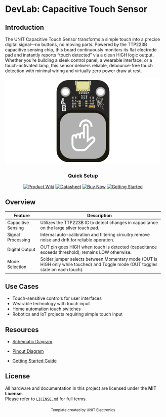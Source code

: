 
# DevLab: Capacitive Touch Sensor

## Introduction

<!-- FILL HERE -->
The UNIT Capacitive Touch Sensor transforms a simple touch into a precise digital signal—no buttons, no moving parts. Powered by the TTP223B capacitive sensing chip, this board continuously monitors its flat electrode pad and instantly reports “touch detected” via a clean HIGH logic output. Whether you’re building a sleek control panel, a wearable interface, or a touch-activated lamp, this sensor delivers reliable, debounce-free touch detection with minimal wiring and virtually zero power draw at rest.

<div align="center">
  <img src="hardware/resources/unit_top_V_0_0_1_ue0099_Sensor_Touch.png" width="500px" alt="Development Board">
  <p><em></em></p>
</div>


<div align="center">

### Quick Setup


[<img src="https://img.shields.io/badge/Product%20Wiki-blue?style=for-the-badge" alt="Product Wiki">](https://unit-electronics-mx.github.io/unit_touch_capacitive_sensor/mdbook/index.html)
[<img src="https://img.shields.io/badge/Datasheet-green?style=for-the-badge" alt="Datasheet">](https://unit-electronics-mx.github.io/unit_touch_capacitive_sensor/datasheet_professional.html)
[<img src="https://img.shields.io/badge/Buy%20Now-orange?style=for-the-badge" alt="Buy Now">](https://uelectronics.com/)
[<img src="https://img.shields.io/badge/Getting%20Started-purple?style=for-the-badge" alt="Getting Started">](https://unit-electronics-mx.github.io/unit_touch_capacitive_sensor/mdbook/software/getting-started.html)

</div>

## Overview

| Feature              | Description                                                                                                                                      |
|----------------------|--------------------------------------------------------------------------------------------------------------------------------------------------|
| Capacitive Sensing   | Utilizes the TTP223B IC to detect changes in capacitance on the large silver touch pad.                                                          |
| Signal Processing    | Internal auto-calibration and filtering circuitry remove noise and drift for reliable operation.                                                  |
| Digital Output       | OUT pin goes HIGH when touch is detected (capacitance exceeds threshold); remains LOW otherwise.                                                  |
| Mode Selection       | Solder jumper selects between Momentary mode (OUT is HIGH only while touched) and Toggle mode (OUT toggles state on each touch). |


## Use Cases

- Touch-sensitive controls for user interfaces
- Wearable technology with touch input
- Home automation touch switches
- Robotics and IoT projects requiring simple touch input


## Resources

- [Schematic Diagram](https://github.com/UNIT-Electronics-MX/unit_touch_capacitive_sensor/blob/main/hardware/unit_sch_V_0_0_1_ue0099_Sensor_Touch.pdf)

- [Pinout Diagram](https://github.com/UNIT-Electronics-MX/unit_touch_capacitive_sensor/tree/main/hardware#-pinout)
- [Getting Started Guide](docs/getting_started.md)


  
## License

All hardware and documentation in this project are licensed under the **MIT License**.  
Please refer to [`LICENSE.md`](LICENSE.md) for full terms.



<div align="center">
  <sub>Template created by UNIT Electronics </sub>
</div>
